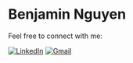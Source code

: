 # Benjamin Nguyen

Feel free to connect with me:

<a href="https://www.linkedin.com/in/benjnguyen/" >![LinkedIn](https://img.shields.io/badge/linkedin-%230077B5.svg?style=for-the-badge&logo=linkedin&logoColor=white)</a>
<a href="mailto:benjamin.nguyen@torontomu.ca">![Gmail](https://img.shields.io/badge/Gmail-D14836?style=for-the-badge&logo=gmail&logoColor=white) </a>

